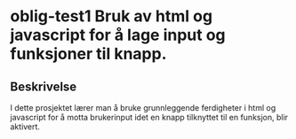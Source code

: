 # oblig-test1 Bruk av html og javascript for å lage input og funksjoner til knapp. 


## Beskrivelse
I dette prosjektet lærer man å bruke grunnleggende ferdigheter i html og javascript for å motta brukerinput 
idet en knapp tilknyttet til en funksjon, blir aktivert. 




